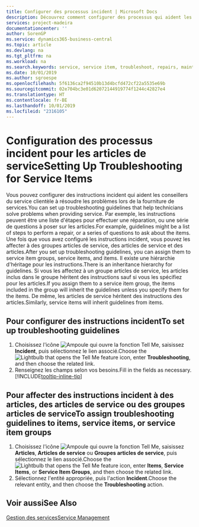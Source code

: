 ```yaml
---
title: Configurer des processus incident | Microsoft Docs
description: Découvrez comment configurer des processus qui aident les conseillers du service clientèle à identifier et à résoudre les problèmes liés aux articles de service.
services: project-madeira
documentationcenter: ''
author: SorenGP
ms.service: dynamics365-business-central
ms.topic: article
ms.devlang: na
ms.tgt_pltfrm: na
ms.workload: na
ms.search.keywords: service, service item, troubleshoot, repairs, maintenance
ms.date: 10/01/2019
ms.author: sgroespe
ms.openlocfilehash: 5f6136ca2f94510b13d4bcfd472cf22a5535e69b
ms.sourcegitcommit: 02e704bc3e01d62072144919774f1244c42827e4
ms.translationtype: HT
ms.contentlocale: fr-BE
ms.lasthandoff: 10/01/2019
ms.locfileid: "2316105"
---
```

# <a name="setting-up-troubleshooting-for-service-items"></a><span data-ttu-id="35308-103">Configuration des processus incident pour les articles de service</span><span class="sxs-lookup"><span data-stu-id="35308-103">Setting Up Troubleshooting for Service Items</span></span>
<span data-ttu-id="35308-104">Vous pouvez configurer des instructions incident qui aident les conseillers du service clientèle à résoudre les problèmes lors de la fourniture de services.</span><span class="sxs-lookup"><span data-stu-id="35308-104">You can set up troubleshooting guidelines that help technicians solve problems when providing service.</span></span> <span data-ttu-id="35308-105">Par exemple, les instructions peuvent être une liste d'étapes pour effectuer une réparation, ou une série de questions à poser sur les articles.</span><span class="sxs-lookup"><span data-stu-id="35308-105">For example, guidelines might be a list of steps to perform a repair, or a series of questions to ask about the items.</span></span> <span data-ttu-id="35308-106">Une fois que vous avez configuré les instructions incident, vous pouvez les affecter à des groupes articles de service, des articles de service et des articles.</span><span class="sxs-lookup"><span data-stu-id="35308-106">After you set up troubleshooting guidelines, you can assign them to service item groups, service items, and items.</span></span> <span data-ttu-id="35308-107">Il existe une hiérarchie d'héritage pour les instructions.</span><span class="sxs-lookup"><span data-stu-id="35308-107">There is an inheritance hierarchy for guidelines.</span></span> <span data-ttu-id="35308-108">Si vous les affectez à un groupe articles de service, les articles inclus dans le groupe héritent des instructions sauf si vous les spécifiez pour les articles.</span><span class="sxs-lookup"><span data-stu-id="35308-108">If you assign them to a service item group, the items included in the group will inherit the guidelines unless you specify them for the items.</span></span> <span data-ttu-id="35308-109">De même, les articles de service héritent des instructions des articles.</span><span class="sxs-lookup"><span data-stu-id="35308-109">Similarly, service items will inherit guidelines from items.</span></span>  

## <a name="to-set-up-troubleshooting-guidelines"></a><span data-ttu-id="35308-110">Pour configurer des instructions incident</span><span class="sxs-lookup"><span data-stu-id="35308-110">To set up troubleshooting guidelines</span></span>
1. <span data-ttu-id="35308-111">Choisissez l'icône ![Ampoule qui ouvre la fonction Tell Me](media/ui-search/search_small.png "Dites-moi ce que vous voulez faire"), saisissez **Incident**, puis sélectionnez le lien associé.</span><span class="sxs-lookup"><span data-stu-id="35308-111">Choose the ![Lightbulb that opens the Tell Me feature](media/ui-search/search_small.png "Tell me what you want to do") icon, enter **Troubleshooting**, and then choose the related link.</span></span>  
2. <span data-ttu-id="35308-112">Renseignez les champs selon vos besoins.</span><span class="sxs-lookup"><span data-stu-id="35308-112">Fill in the fields as necessary.</span></span> [!INCLUDE[tooltip-inline-tip](includes/tooltip-inline-tip_md.md)]  

## <a name="to-assign-troubleshooting-guidelines-to-items-service-items-or-service-item-groups"></a><span data-ttu-id="35308-113">Pour affecter des instructions incident à des articles, des articles de service ou des groupes articles de service</span><span class="sxs-lookup"><span data-stu-id="35308-113">To assign troubleshooting guidelines to items, service items, or service item groups</span></span>
1. <span data-ttu-id="35308-114">Choisissez l'icône ![Ampoule qui ouvre la fonction Tell Me](media/ui-search/search_small.png "Dites-moi ce que vous voulez faire"), saisissez **Articles**, **Articles de service** ou **Groupes articles de service**, puis sélectionnez le lien associé.</span><span class="sxs-lookup"><span data-stu-id="35308-114">Choose the ![Lightbulb that opens the Tell Me feature](media/ui-search/search_small.png "Tell me what you want to do") icon, enter **Items**, **Service Items**, or **Service Item Groups**, and then choose the related link.</span></span>  
2. <span data-ttu-id="35308-115">Sélectionnez l'entité appropriée, puis l'action **Incident**.</span><span class="sxs-lookup"><span data-stu-id="35308-115">Choose the relevant entity, and then choose the **Troubleshooting** action.</span></span>  

## <a name="see-also"></a><span data-ttu-id="35308-116">Voir aussi</span><span class="sxs-lookup"><span data-stu-id="35308-116">See Also</span></span>
[<span data-ttu-id="35308-117">Gestion des services</span><span class="sxs-lookup"><span data-stu-id="35308-117">Service Management</span></span>](service-service.md)